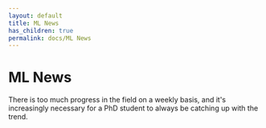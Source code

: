 ```yaml
---
layout: default
title: ML News
has_children: true
permalink: docs/ML News
---
```

# ML News

There is too much progress in the field on a weekly basis, and it's increasingly necessary for a PhD student to always be catching up with the trend. 